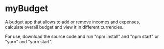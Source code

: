 # myBudget

A budget app that allows to add or remove incomes and expenses,  
calculate overall budget and view it in different currencies.  

For use, download the source code and run "npm install" and "npm start"
or "yarn" and "yarn start".
